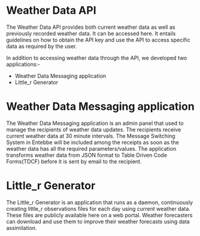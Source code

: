 # Weather Data API
The Weather Data API provides both current weather data as well as previously recorded weather data. It can be accessed here. It entails guidelines on how to obtain the API key and use the API to access specific data as required by the user.

In addition to accessing weather data through the API, we developed two applications:-
- Weather Data Messaging application
- Little_r Generator

# Weather Data Messaging application
The Weather Data Messaging application is an admin panel that used to manage the recipients of  weather data updates. The recipients receive current weather data at 30 minute intervals. The Message Switching System in Entebbe will be included among the receipts as soon as the weather data has all the required parameters/values. The application transforms weather data from JSON format to Table Driven Code Forms(TDCF) before it is sent by email to the recipient.

# Little_r Generator
The Little_r Generator is an application that runs as a daemon, continuously creating little_r observations files for each day using current weather data. These files are publicly available here on a web portal. Weather forecasters can download and use them to improve their weather forecasts using data assimilation.
